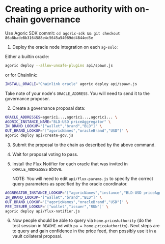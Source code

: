 # Creating a price authority with on-chain governance

Use Agoric SDK commit: `cd agoric-sdk && git checkout 86a8bade8b3164588e4c5645a54089dd4844ed5e`

1. Deploy the oracle node integration on each `ag-solo`:

Either a builtin oracle:

```sh
agoric deploy --allow-unsafe-plugins api/spawn.js
```

or for Chainlink:

```sh
INSTALL_ORACLE="Chainlink oracle" agoric deploy api/spawn.js
```

Take note of your node's `ORACLE_ADDRESS`.  You will need to send it to the
governance proposer.

2. Create a governance proposal data:

```sh
ORACLE_ADDRESSES=agoric1...,agoric1...,agoric1... \
AGORIC_INSTANCE_NAME="BLD-USD priceAggregator" \
IN_BRAND_LOOKUP='["wallet","brand","BLD"]' \
OUT_BRAND_LOOKUP='["agoricNames","oracleBrand","USD"]' \
agoric deploy api/create-gov.js
```

3. Submit the proposal to the chain as described by the above command.

4. Wait for proposal voting to pass.

5. Install the Flux Notifier for each oracle that was invited in
   `ORACLE_ADDRESSES` above.
   
   NOTE: You will need to edit `api/flux-params.js` to specify the correct query
   parameters as specified by the oracle coordinator.

```sh
AGGREGATOR_INSTANCE_LOOKUP='["agoricNames","instance","BLD-USD priceAggregator"]' \
IN_BRAND_LOOKUP='["wallet","brand","BLD"]' \
OUT_BRAND_LOOKUP='["agoricNames","oracleBrand","USD"]' \
FEE_ISSUER_LOOKUP='["wallet","issuer","RUN"]' \
agoric deploy api/flux-notifier.js
```

6. Now people should be able to query via `home.priceAuthority` (do the test
   session in `README.md` with `pa = home.priceAuthority`).  Next steps are to
   query and gain confidence in the price feed, then possibly use it in a vault
   collateral proposal.
